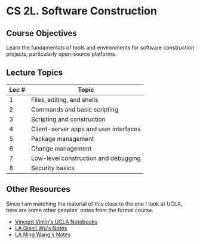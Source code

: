 # CS 2L. Software Construction

## Course Objectives
Learn the fundamentals of tools and environments for software construction projects, particularly open-source platforms.

## Lecture Topics
| Lec # | Topic|
| --- | --- |
| 1 | Files, editing, and shells |
| 2 | Commands and basic scripting |
| 3 | Scripting and construction |
| 4 | Client-server apps and user interfaces |
| 5 | Package management |
| 6 | Change management |
| 7 | Low-level construction and debugging |
| 8 | Security basics |

## Other Resources
Since I am matching the material of this class to the one I took at UCLA, here are some other peoples' notes from the formal course.
- [Vincent Vinlin's UCLA Notebooks](https://github.com/vinlin24/cs35l-notebooks)
- [LA  Qianli Wu's Notes](https://github.com/Qianli-Wu/CS35L_notes)
- [LA Ning Wang's Notes](https://github.com/NingWang1729/Introduction-to-Software-Construction)

